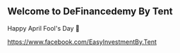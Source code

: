 ## Welcome to DeFinancedemy By Tent
Happy April Fool's Day 🤣

https://www.facebook.com/EasyInvestmentBy.Tent
